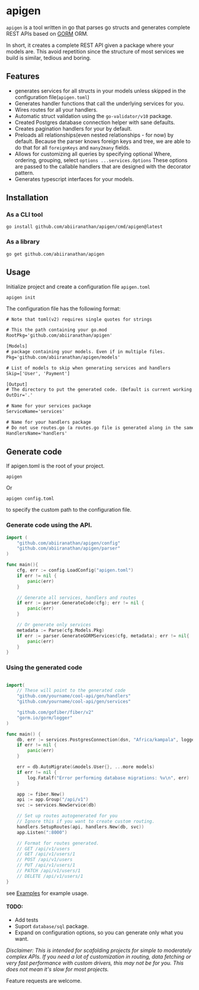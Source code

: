# apigen

`apigen` is a tool written in go that parses go structs and generates complete REST APIs
based on [GORM](https://gorm.io) ORM.

In short, it creates a complete REST API given a package where your models are. This avoid repetition since the structure of most services we build is similar, tedious and boring.

## Features

- generates services for all structs in your models unless skipped in the configuration file(`apigen.toml`)
- Generates handler functions that call the underlying services for you.
- Wires routes for all your handlers.
- Automatic struct validation using the `go-validator/v10` package.
- Created Postgres database connection helper with sane defaults.
- Creates pagination handlers for your by default.
- Preloads all relationships(even nested relationships - for now) by default. Because the parser knows foreign keys and tree, we are able to do that for all `foreignKeys` and `many2many` fields.
- Allows for customizing all queries by specifying optional Where, ordering, grouping, select `options ...services.Options` These options are passed to the callable handlers that are designed with the decorator pattern.
- Generates typescript interfaces for your models.

## Installation

### As a CLI tool

```console
go install github.com/abiiranathan/apigen/cmd/apigen@latest
```

### As a library

```console
go get github.com/abiiranathan/apigen
```

## Usage

Initialize project and create a configuration file `apigen.toml`

```console
apigen init
```

The configuration file has the following format:

```txt
# Note that toml(v2) requires single quotes for strings

# This the path containing your go.mod
RootPkg='github.com/abiiranathan/apigen'

[Models]
# package containing your models. Even if in multiple files.
Pkg='github.com/abiiranathan/apigen/models'

# List of models to skip when generating services and handlers
Skip=['User', 'Payment']

[Output]
# The directory to put the generated code. (Default is current working directory)
OutDir='.'

# Name for your services package
ServiceName='services'

# Name for your handlers package
# Do not use routes.go (a routes.go file is generated along in the same folder.)
HandlersName='handlers'
```

## Generate code

If apigen.toml is the root of your project.

```
apigen
```

Or

```
apigen config.toml
```

to specify the custom path to the configuration file.

### Generate code using the API.

```go
import (
	"github.com/abiiranathan/apigen/config"
	"github.com/abiiranathan/apigen/parser"
)

func main(){
    cfg, err := config.LoadConfig("apigen.toml")
	if err != nil {
		panic(err)
	}

    // Generate all services, handlers and routes
	if err := parser.GenerateCode(cfg); err != nil {
		panic(err)
	}

    // Or generate only services
    metadata := Parse(cfg.Models.Pkg)
    if err := parser.GenerateGORMServices(cfg, metadata); err != nil{
        panic(err)
    }
}
```

### Using the generated code

```go

import(
    // These will point to the generated code
    "github.com/yourname/cool-api/gen/handlers"
	"github.com/yourname/cool-api/gen/services"

    "github.com/gofiber/fiber/v2"
	"gorm.io/gorm/logger"
)

func main() {
	db, err := services.PostgresConnection(dsn, "Africa/kampala", logger.Silent)
	if err != nil {
		panic(err)
	}

	err = db.AutoMigrate(&models.User{}, ...more models)
	if err != nil {
		log.Fatalf("Error performing database migrations: %v\n", err)
	}

	app := fiber.New()
	api := app.Group("/api/v1")
	svc := services.NewService(db)

    // Set up routes autogenerated for you
    // Ignore this if you want to create custom routing.
	handlers.SetupRoutes(api, handlers.New(db, svc))
	app.Listen(":8000")

    // Format for routes generated.
    // GET /api/v1/users
    // GET /api/v1/users/1
    // POST /api/v1/users
    // PUT /api/v1/users/1
    // PATCH /api/v1/users/1
    // DELETE /api/v1/users/1
}
```

see [Examples](./cmd/apigen/) for example usage.

#### TODO:

- Add tests
- Suport `database/sql` package.
- Expand on configuration options, so you can generate only what you want.

_Disclaimer: This is intended for scafolding projects for simple to moderately complex APIs. If you need a lot of customization in routing, data fetching or very fast performance with custom drivers, this may not be for you. This does not mean it's slow for most projects._

Feature requests are welcome.
